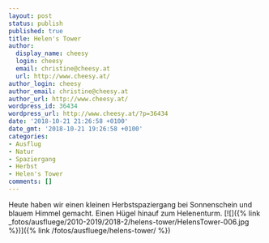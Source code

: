 ```yaml
---
layout: post
status: publish
published: true
title: Helen's Tower
author:
  display_name: cheesy
  login: cheesy
  email: christine@cheesy.at
  url: http://www.cheesy.at/
author_login: cheesy
author_email: christine@cheesy.at
author_url: http://www.cheesy.at/
wordpress_id: 36434
wordpress_url: http://www.cheesy.at/?p=36434
date: '2018-10-21 21:26:58 +0100'
date_gmt: '2018-10-21 19:26:58 +0100'
categories:
- Ausflug
- Natur
- Spaziergang
- Herbst
- Helen's Tower
comments: []
---
```

Heute haben wir einen kleinen Herbstspaziergang bei Sonnenschein und blauem Himmel gemacht. Einen Hügel hinauf zum Helenenturm.
[![]({% link _fotos/ausfluege/2010-2019/2018-2/helens-tower/HelensTower-006.jpg %})]({% link /fotos/ausfluege/helens-tower/ %})

